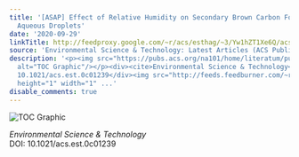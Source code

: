 ```yaml
---
title: '[ASAP] Effect of Relative Humidity on Secondary Brown Carbon Formation in
  Aqueous Droplets'
date: '2020-09-29'
linkTitle: http://feedproxy.google.com/~r/acs/esthag/~3/Yw1hZT1Xe6Q/acs.est.0c01239
source: 'Environmental Science & Technology: Latest Articles (ACS Publications)'
description: '<p><img src="https://pubs.acs.org/na101/home/literatum/publisher/achs/journals/content/esthag/0/esthag.ahead-of-print/acs.est.0c01239/20200929/images/medium/es0c01239_0006.gif"
  alt="TOC Graphic"/></p><div><cite>Environmental Science & Technology</cite></div><div>DOI:
  10.1021/acs.est.0c01239</div><img src="http://feeds.feedburner.com/~r/acs/esthag/~4/Yw1hZT1Xe6Q"
  height="1" width="1" ...'
disable_comments: true
---
```

<p><img src="https://pubs.acs.org/na101/home/literatum/publisher/achs/journals/content/esthag/0/esthag.ahead-of-print/acs.est.0c01239/20200929/images/medium/es0c01239_0006.gif" alt="TOC Graphic"/></p><div><cite>Environmental Science & Technology</cite></div><div>DOI: 10.1021/acs.est.0c01239</div><img src="http://feeds.feedburner.com/~r/acs/esthag/~4/Yw1hZT1Xe6Q" height="1" width="1" ...